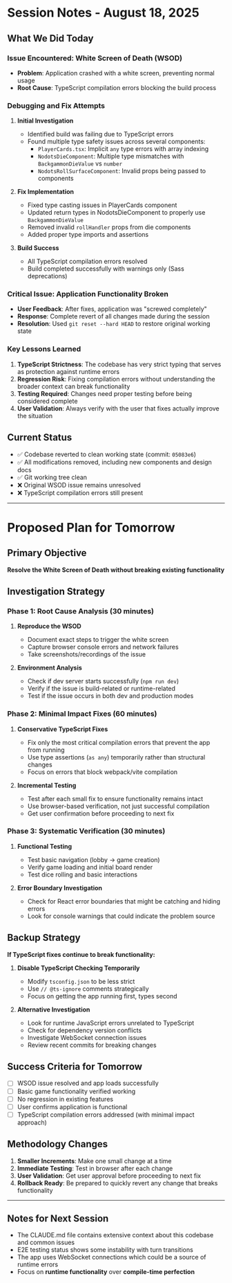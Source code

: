 # Session Notes - August 18, 2025

## What We Did Today

### Issue Encountered: White Screen of Death (WSOD)
- **Problem**: Application crashed with a white screen, preventing normal usage
- **Root Cause**: TypeScript compilation errors blocking the build process

### Debugging and Fix Attempts
1. **Initial Investigation**
   - Identified build was failing due to TypeScript errors
   - Found multiple type safety issues across several components:
     - `PlayerCards.tsx`: Implicit `any` type errors with array indexing
     - `NodotsDieComponent`: Multiple type mismatches with `BackgammonDieValue` vs `number`
     - `NodotsRollSurfaceComponent`: Invalid props being passed to components

2. **Fix Implementation**
   - Fixed type casting issues in PlayerCards component
   - Updated return types in NodotsDieComponent to properly use `BackgammonDieValue`
   - Removed invalid `rollHandler` props from die components
   - Added proper type imports and assertions

3. **Build Success**
   - All TypeScript compilation errors resolved
   - Build completed successfully with warnings only (Sass deprecations)

### Critical Issue: Application Functionality Broken
- **User Feedback**: After fixes, application was "screwed completely"
- **Response**: Complete revert of all changes made during the session
- **Resolution**: Used `git reset --hard HEAD` to restore original working state

### Key Lessons Learned
1. **TypeScript Strictness**: The codebase has very strict typing that serves as protection against runtime errors
2. **Regression Risk**: Fixing compilation errors without understanding the broader context can break functionality
3. **Testing Required**: Changes need proper testing before being considered complete
4. **User Validation**: Always verify with the user that fixes actually improve the situation

## Current Status
- ✅ Codebase reverted to clean working state (commit: `05083e6`)
- ✅ All modifications removed, including new components and design docs
- ✅ Git working tree clean
- ❌ Original WSOD issue remains unresolved
- ❌ TypeScript compilation errors still present

---

# Proposed Plan for Tomorrow

## Primary Objective
**Resolve the White Screen of Death without breaking existing functionality**

## Investigation Strategy

### Phase 1: Root Cause Analysis (30 minutes)
1. **Reproduce the WSOD**
   - Document exact steps to trigger the white screen
   - Capture browser console errors and network failures
   - Take screenshots/recordings of the issue

2. **Environment Analysis**
   - Check if dev server starts successfully (`npm run dev`)
   - Verify if the issue is build-related or runtime-related
   - Test if the issue occurs in both dev and production modes

### Phase 2: Minimal Impact Fixes (60 minutes)
1. **Conservative TypeScript Fixes**
   - Fix only the most critical compilation errors that prevent the app from running
   - Use type assertions (`as any`) temporarily rather than structural changes
   - Focus on errors that block webpack/vite compilation

2. **Incremental Testing**
   - Test after each small fix to ensure functionality remains intact
   - Use browser-based verification, not just successful compilation
   - Get user confirmation before proceeding to next fix

### Phase 3: Systematic Verification (30 minutes)
1. **Functional Testing**
   - Test basic navigation (lobby → game creation)
   - Verify game loading and initial board render
   - Test dice rolling and basic interactions

2. **Error Boundary Investigation**
   - Check for React error boundaries that might be catching and hiding errors
   - Look for console warnings that could indicate the problem source

## Backup Strategy
**If TypeScript fixes continue to break functionality:**

1. **Disable TypeScript Checking Temporarily**
   - Modify `tsconfig.json` to be less strict
   - Use `// @ts-ignore` comments strategically
   - Focus on getting the app running first, types second

2. **Alternative Investigation**
   - Look for runtime JavaScript errors unrelated to TypeScript
   - Check for dependency version conflicts
   - Investigate WebSocket connection issues
   - Review recent commits for breaking changes

## Success Criteria for Tomorrow
- [ ] WSOD issue resolved and app loads successfully
- [ ] Basic game functionality verified working
- [ ] No regression in existing features
- [ ] User confirms application is functional
- [ ] TypeScript compilation errors addressed (with minimal impact approach)

## Methodology Changes
1. **Smaller Increments**: Make one small change at a time
2. **Immediate Testing**: Test in browser after each change
3. **User Validation**: Get user approval before proceeding to next fix
4. **Rollback Ready**: Be prepared to quickly revert any change that breaks functionality

---

## Notes for Next Session
- The CLAUDE.md file contains extensive context about this codebase and common issues
- E2E testing status shows some instability with turn transitions
- The app uses WebSocket connections which could be a source of runtime errors
- Focus on **runtime functionality** over **compile-time perfection**